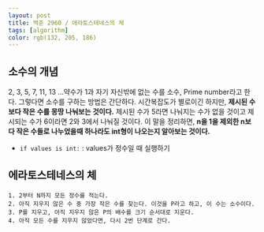 ```yaml
---
layout: post
title: 백준 2960 / 에라토스테네스의 체
tags: [algorithm]
color: rgb(132, 205, 186)
---
```


## 소수의 개념
2, 3, 5, 7, 11, 13 ...약수가 1과 자기 자신밖에 없는 수를 소수, Prime number라고 한다. 그렇다면 소수를 구하는 방법은 간단하다. 시간복잡도가 별로이긴 하지만, **제시된 수보다 작은 수를 몽땅 나눠보는 것이다.** 제시된 수가 5라면 나눠지는 수가 없을 것이고 제시되는 수가 6이라면 2와 3에서 나눠질 것이다. 이 말을 정리하면, **n을 1을 제외한 n보다 작은 수들로 나누었을때 하나라도 int형이 나오는지 알아보는 것이다.**

 * `if values is int:` : values가 정수일 때 실행하기

 ## 에라토스테네스의 체
 ```
1. 2부터 N까지 모든 정수를 적는다.
2. 아직 지우지 않은 수 중 가장 작은 수를 찾는다. 이것을 P라고 하고, 이 수는 소수이다.
3. P를 지우고, 아직 지우지 않은 P의 배수를 크기 순서대로 지운다.
4. 아직 모든 수를 지우지 않았다면, 다시 2번 단계로 간다.
```




 

